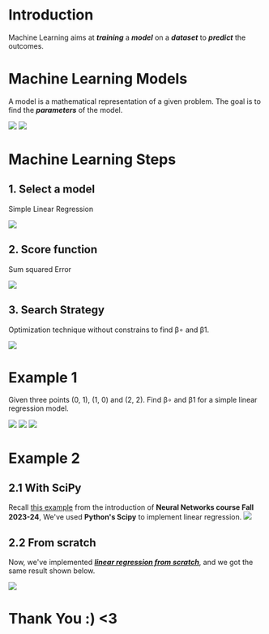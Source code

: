 # Introduction
Machine Learning aims at _**training**_ a _**model**_ on a _**dataset**_ to _**predict**_ the outcomes.
# Machine Learning Models
A model is a mathematical representation of a given problem.
The goal is to find the **_parameters_** of the model. 

![](figures/img_2.png)
![](figures/img_1.png)

# Machine Learning Steps
## 1. Select a model
Simple Linear Regression  

![](figures/img.png)
## 2. Score function
Sum squared Error  

![](figures/img_3.png)

## 3. Search Strategy 
Optimization technique without constrains to find β∘  and  β1.  

![](figures/img_4.png)

# Example 1
Given three points (0, 1), (1, 0) and (2, 2). Find β∘  and  β1 for a simple linear regression model.  

![](figures/img_5.png)
![](figures/img_8.png)
![](figures/img_7.png)

# Example 2
## 2.1 With SciPy
Recall [this example](https://github.com/qassasahmed/neural-networks-labs/blob/master/lab-1/linear-regression.py) from the introduction of **Neural Networks course Fall 2023-24**, We've used **Python's Scipy** to implement linear regression.
![](figures/img_6.png)
## 2.2 From scratch
Now, we've implemented [***linear regression from scratch***](https://github.com/qassasahmed/machine-learning/tree/main/lab-one), and we got the same result shown below.

![](figures/img_9.png)

# Thank You :) <3




